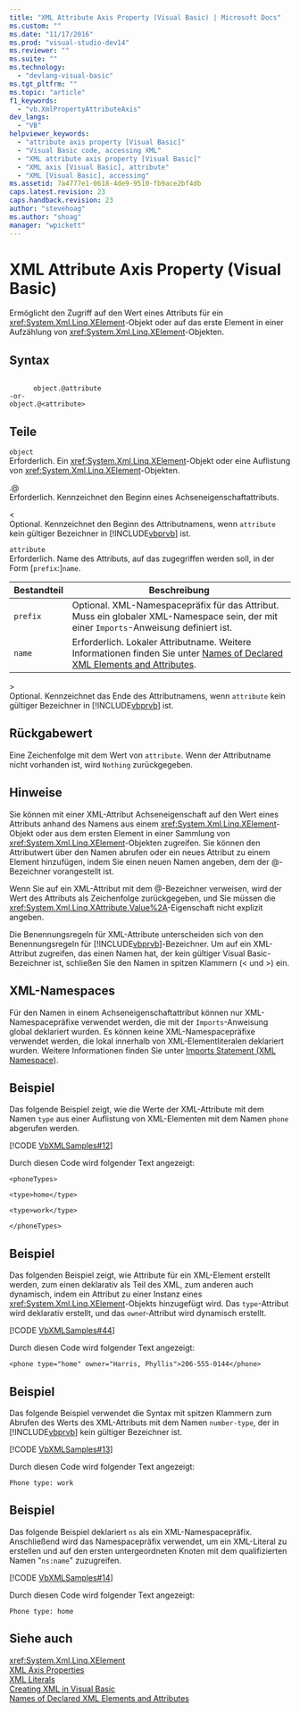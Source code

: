 ```yaml
---
title: "XML Attribute Axis Property (Visual Basic) | Microsoft Docs"
ms.custom: ""
ms.date: "11/17/2016"
ms.prod: "visual-studio-dev14"
ms.reviewer: ""
ms.suite: ""
ms.technology: 
  - "devlang-visual-basic"
ms.tgt_pltfrm: ""
ms.topic: "article"
f1_keywords: 
  - "vb.XmlPropertyAttributeAxis"
dev_langs: 
  - "VB"
helpviewer_keywords: 
  - "attribute axis property [Visual Basic]"
  - "Visual Basic code, accessing XML"
  - "XML attribute axis property [Visual Basic]"
  - "XML axis [Visual Basic], attribute"
  - "XML [Visual Basic], accessing"
ms.assetid: 7a4777e1-0618-4de9-9510-fb9ace2bf4db
caps.latest.revision: 23
caps.handback.revision: 23
author: "stevehoag"
ms.author: "shoag"
manager: "wpickett"
---
```

# XML Attribute Axis Property (Visual Basic)
Ermöglicht den Zugriff auf den Wert eines Attributs für ein <xref:System.Xml.Linq.XElement>\-Objekt oder auf das erste Element in einer Aufzählung von <xref:System.Xml.Linq.XElement>\-Objekten.  
  
## Syntax  
  
```  
  
      object.@attribute  
-or-  
object.@<attribute>  
```  
  
## Teile  
 `object`  
 Erforderlich.  Ein <xref:System.Xml.Linq.XElement>\-Objekt oder eine Auflistung von <xref:System.Xml.Linq.XElement>\-Objekten.  
  
 .@  
 Erforderlich.  Kennzeichnet den Beginn eines Achseneigenschaftattributs.  
  
 \<  
 Optional.  Kennzeichnet den Beginn des Attributnamens, wenn `attribute` kein gültiger Bezeichner in [!INCLUDE[vbprvb](../../../csharp/programming-guide/concepts/linq/includes/vbprvb_md.md)] ist.  
  
 `attribute`  
 Erforderlich.  Name des Attributs, auf das zugegriffen werden soll, in der Form \[`prefix`:\]`name`.  
  
|Bestandteil|Beschreibung|  
|-----------------|------------------|  
|`prefix`|Optional.  XML\-Namespacepräfix für das Attribut.  Muss ein globaler XML\-Namespace sein, der mit einer `Imports`\-Anweisung definiert ist.|  
|`name`|Erforderlich.  Lokaler Attributname.  Weitere Informationen finden Sie unter [Names of Declared XML Elements and Attributes](../../../visual-basic/programming-guide/language-features/xml/names-of-declared-xml-elements-and-attributes.md).|  
  
 \>  
 Optional.  Kennzeichnet das Ende des Attributnamens, wenn `attribute` kein gültiger Bezeichner in [!INCLUDE[vbprvb](../../../csharp/programming-guide/concepts/linq/includes/vbprvb_md.md)] ist.  
  
## Rückgabewert  
 Eine Zeichenfolge mit dem Wert von `attribute`.  Wenn der Attributname nicht vorhanden ist, wird `Nothing` zurückgegeben.  
  
## Hinweise  
 Sie können mit einer XML\-Attribut Achseneigenschaft auf den Wert eines Attributs anhand des Namens aus einem <xref:System.Xml.Linq.XElement>\-Objekt oder aus dem ersten Element in einer Sammlung von <xref:System.Xml.Linq.XElement>\-Objekten zugreifen.  Sie können den Attributwert über den Namen abrufen oder ein neues Attribut zu einem Element hinzufügen, indem Sie einen neuen Namen angeben, dem der @\-Bezeichner vorangestellt ist.  
  
 Wenn Sie auf ein XML\-Attribut mit dem @\-Bezeichner verweisen, wird der Wert des Attributs als Zeichenfolge zurückgegeben, und Sie müssen die <xref:System.Xml.Linq.XAttribute.Value%2A>\-Eigenschaft nicht explizit angeben.  
  
 Die Benennungsregeln für XML\-Attribute unterscheiden sich von den Benennungsregeln für [!INCLUDE[vbprvb](../../../csharp/programming-guide/concepts/linq/includes/vbprvb_md.md)]\-Bezeichner. Um auf ein XML\-Attribut zugreifen, das einen Namen hat, der kein gültiger Visual Basic\-Bezeichner ist, schließen Sie den Namen in spitzen Klammern \(\< und \>\) ein.  
  
## XML\-Namespaces  
 Für den Namen in einem Achseneigenschaftattribut können nur XML\-Namespacepräfixe verwendet werden, die mit der `Imports`\-Anweisung global deklariert wurden.  Es können keine XML\-Namespacepräfixe verwendet werden, die lokal innerhalb von XML\-Elementliteralen deklariert wurden.  Weitere Informationen finden Sie unter [Imports Statement \(XML Namespace\)](../../../visual-basic/language-reference/statements/imports-statement-xml-namespace.md).  
  
## Beispiel  
 Das folgende Beispiel zeigt, wie die Werte der XML\-Attribute mit dem Namen `type` aus einer Auflistung von XML\-Elementen mit dem Namen `phone` abgerufen werden.  
  
 [!CODE [VbXMLSamples#12](../CodeSnippet/VS_Snippets_VBCSharp/VbXMLSamples#12)]  
  
 Durch diesen Code wird folgender Text angezeigt:  
  
 `<phoneTypes>`  
  
 `<type>home</type>`  
  
 `<type>work</type>`  
  
 `</phoneTypes>`  
  
## Beispiel  
 Das folgenden Beispiel zeigt, wie Attribute für ein XML\-Element erstellt werden, zum einen deklarativ als Teil des XML, zum anderen auch dynamisch, indem ein Attribut zu einer Instanz eines <xref:System.Xml.Linq.XElement>\-Objekts hinzugefügt wird.  Das `type`\-Attribut wird deklarativ erstellt, und das `owne`r\-Attribut wird dynamisch erstellt.  
  
 [!CODE [VbXMLSamples#44](../CodeSnippet/VS_Snippets_VBCSharp/VbXMLSamples#44)]  
  
 Durch diesen Code wird folgender Text angezeigt:  
  
```  
<phone type="home" owner="Harris, Phyllis">206-555-0144</phone>  
```  
  
## Beispiel  
 Das folgende Beispiel verwendet die Syntax mit spitzen Klammern zum Abrufen des Werts des XML\-Attributs mit dem Namen `number-type`, der in [!INCLUDE[vbprvb](../../../csharp/programming-guide/concepts/linq/includes/vbprvb_md.md)] kein gültiger Bezeichner ist.  
  
 [!CODE [VbXMLSamples#13](../CodeSnippet/VS_Snippets_VBCSharp/VbXMLSamples#13)]  
  
 Durch diesen Code wird folgender Text angezeigt:  
  
 `Phone type: work`  
  
## Beispiel  
 Das folgende Beispiel deklariert `ns` als ein XML\-Namespacepräfix.  Anschließend wird das Namespacepräfix verwendet, um ein XML\-Literal zu erstellen und auf den ersten untergeordneten Knoten mit dem qualifizierten Namen "`ns:name`" zuzugreifen.  
  
 [!CODE [VbXMLSamples#14](../CodeSnippet/VS_Snippets_VBCSharp/VbXMLSamples#14)]  
  
 Durch diesen Code wird folgender Text angezeigt:  
  
 `Phone type: home`  
  
## Siehe auch  
 <xref:System.Xml.Linq.XElement>   
 [XML Axis Properties](../../../visual-basic/language-reference/xml-axis/xml-axis-properties.md)   
 [XML Literals](../../../visual-basic/language-reference/xml-literals/index.md)   
 [Creating XML in Visual Basic](../../../visual-basic/programming-guide/language-features/xml/creating-xml.md)   
 [Names of Declared XML Elements and Attributes](../../../visual-basic/programming-guide/language-features/xml/names-of-declared-xml-elements-and-attributes.md)